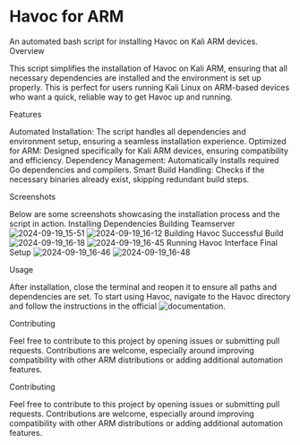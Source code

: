 # Havoc for ARM

An automated bash script for installing Havoc on Kali ARM devices.
Overview

This script simplifies the installation of Havoc on Kali ARM, ensuring that all necessary dependencies are installed and the environment is set up properly. This is perfect for users running Kali Linux on ARM-based devices who want a quick, reliable way to get Havoc up and running.




Features

Automated Installation: The script handles all dependencies and environment setup, ensuring a seamless installation experience.
Optimized for ARM: Designed specifically for Kali ARM devices, ensuring compatibility and efficiency.
Dependency Management: Automatically installs required Go dependencies and compilers.
Smart Build Handling: Checks if the necessary binaries already exist, skipping redundant build steps.

Screenshots

Below are some screenshots showcasing the installation process and the script in action.
Installing Dependencies	Building Teamserver
![2024-09-19_15-51](https://github.com/user-attachments/assets/60df5e00-8062-4127-b426-c7b4f59c8651) ![2024-09-19_16-12](https://github.com/user-attachments/assets/12b277da-7f40-49cf-bd2d-c410cb7cb5fa)
Building Havoc	Successful Build
![2024-09-19_16-18](https://github.com/user-attachments/assets/6f2960e2-8894-4d83-bcfd-f5d634c7b1e1) ![2024-09-19_16-45](https://github.com/user-attachments/assets/edb6ce67-3ba6-46b4-85fc-71298d1b1769)
Running Havoc Interface	Final Setup
![2024-09-19_16-46](https://github.com/user-attachments/assets/72b3fe09-6b60-45ca-a559-400de340b94a) ![2024-09-19_16-48](https://github.com/user-attachments/assets/c257fa4c-4d6e-4f98-b3ff-e79b312fcb7d)

Usage

 After installation, close the terminal and reopen it to ensure all paths and dependencies are set.
   To start using Havoc, navigate to the Havoc directory and follow the instructions in the official ![documentation](https://havocframework.com/docs/installation). 

Contributing

Feel free to contribute to this project by opening issues or submitting pull requests. Contributions are welcome, especially around improving compatibility with other ARM distributions or adding additional automation features.

Contributing

Feel free to contribute to this project by opening issues or submitting pull requests. Contributions are welcome, especially around improving compatibility with other ARM distributions or adding additional automation features.

